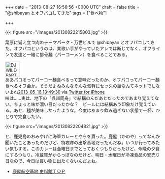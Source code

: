 
+++
date = "2013-08-27 16:56:56 +0000 UTC"
draft = false
title = "@shibayan とオフパコしてきた"
tags = ["食べ物"]

+++


{{< figure src="/images/20130822215803.jpg"  >}}

葉原に聳え立つ肉のテーマパーク・万世ビルで @shibayan とオフパコしてきた。オフパコというのは、某歌い手がやっていたアレでは断じてなく、オフラインで友達と一緒に排骨麺（パーコーメン）を食べることである。<div class="twitter-detail twitter-detail-left"><div class="twitter-detail-user"><a class="twitter-user-screen-name" href="http://twitter.com/DJWILDPARTY"><img src="http://a0.twimg.com/profile_images/1704577132/image_normal" alt="DJWILDPARTY" height="48" width="48"/></a></div><div class="twitter-detail-tweet">      ああパコるってパーコー麺食べるって意味だったのか、オフパコってパーコー麺食べるオフ会か。そうだよねみんなそんな気軽にセッ久の話なんてネットでしないよね<a href="http://twitter.com/DJWILDPARTY/status/334893347611222017" class="twitter-detail-info-permalink"><span class="twitter-detail-info-date">2013-05-16</span> <span class="twitter-detail-info-time">13:49:30</span></a> <span class="twitter-detail-info-source">via <a href="http://twitter.com/download/iphone" rel="nofollow">Twitter for iPhone</a></span></div></div>味は……実は、地下の「呉越同舟」で結構のんだあとだったのであまり覚えてない。ちょっと味が濃い目だったかな？　ビールには結構あう印象だけ覚えている。あと、麺が美味しかったような。今度はあまり飲み過ぎない状態で一杯、ひとりで完食したい。

{{< figure src="/images/20130822204821.jpg"  >}}

と、鹿児島のおみやげに海軍カレーとやらを貰った。鹿屋（かのや）ってなんか聞いたことあったのだけど、特攻隊の出撃基地だったんだね。いつか行ってみたい気もする。このカレーは金曜日までとっておくつもりだったけど、今晩の夕食にするつもり。冷蔵庫がからっぽなのだけど、明日・水曜日が冷凍食品の安売り日なので、今日は買い物に出たくないんだよね。

<ul>
<li><a href="http://www.mod.go.jp/msdf/kanoya/sryou/msdf-ks/">鹿屋航空基地 史料館ＴＯＰ</a></li>
</ul>

